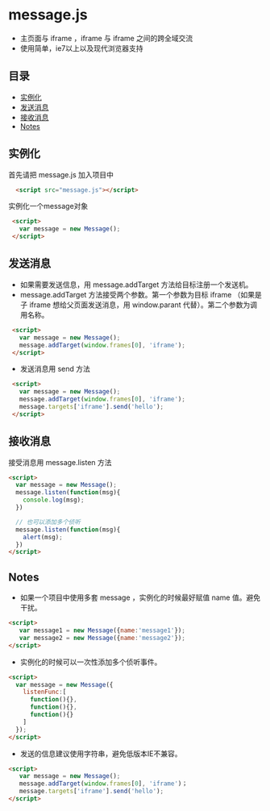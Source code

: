 # message.js
 - 主页面与 iframe ，iframe 与 iframe 之间的跨全域交流
 - 使用简单，ie7以上以及现代浏览器支持

## 目录
- [实例化](#实例化)
- [发送消息](#发送消息)
- [接收消息](#接收消息)
- [Notes](#Notes)

## 实例化
  首先请把 message.js 加入项目中
```html
  <script src="message.js"></script>
```
  实例化一个message对象
```html
 <script>
   var message = new Message();
 </script>
```
## 发送消息
   - 如果需要发送信息，用 message.addTarget 方法给目标注册一个发送机。
   - message.addTarget 方法接受两个参数。第一个参数为目标 iframe （如果是子 iframe 想给父页面发送消息，用 window.parant 代替）。第二个参数为调用名称。
```html
 <script>
   var message = new Message();
   message.addTarget(window.frames[0], 'iframe');
 </script>
```
  - 发送消息用 send 方法
 
```html
 <script>
   var message = new Message();
   message.addTarget(window.frames[0], 'iframe');
   message.targets['iframe'].send('hello');
 </script>
```
## 接收消息
 接受消息用 message.listen 方法
 ```html
 <script>
   var message = new Message();
   message.listen(function(msg){
     console.log(msg);
   })

   // 也可以添加多个侦听
   message.listen(function(msg){
     alert(msg);
   })
 </script>
```
## Notes
 - 如果一个项目中使用多套 message ，实例化的时候最好赋值 name 值。避免干扰。
 
 ```html
 <script>
    var message1 = new Message({name:'message1'});
    var message2 = new Message({name:'message2'});
 </script>
 ```
 - 实例化的时候可以一次性添加多个侦听事件。
 
 ```html
 <script>
   var message = new Message({
     listenFunc:[
       function(){},
       function(){},
       function(){}
     ]
   });
 </script>
 ```
 - 发送的信息建议使用字符串，避免低版本IE不兼容。
  
 ```html
 <script>
    var message = new Message();
    message.addTarget(window.frames[0], 'iframe')；
    message.targets['iframe'].send('hello');
 </script>
 ```
 